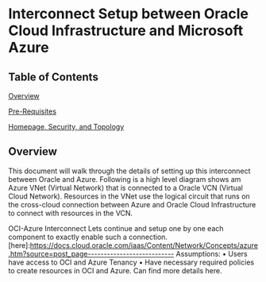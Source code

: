 # Interconnect Setup between Oracle Cloud Infrastructure and Microsoft Azure

## Table of Contents

[Overview](#overview)

[Pre-Requisites](#pre-requisites)

[Homepage, Security, and Topology](#homepage-security-and-topology)



## Overview

This document will walk through the details of setting up this interconnect between Oracle and Azure.
Following is a high level diagram shows am Azure VNet (Virtual Network) that is connected to a Oracle VCN (Virtual Cloud Network). Resources in the VNet use the logical circuit that runs on the cross-cloud connection between Azure and Oracle Cloud Infrastructure to connect with resources in the VCN.

OCI-Azure Interconnect
Lets continue and setup one by one each component to exactly enable such a connection.
[here]:https://docs.cloud.oracle.com/iaas/Content/Network/Concepts/azure.htm?source=post_page---------------------------
Assumptions:
•	Users have access to OCI and Azure Tenancy
•	Have necessary required policies to create resources in OCI and Azure. Can find more details here.
